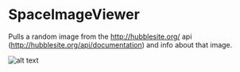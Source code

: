 # SpaceImageViewer
Pulls a random image from the http://hubblesite.org/ api (http://hubblesite.org/api/documentation) and info about that image.

![alt text](demo.gif)
